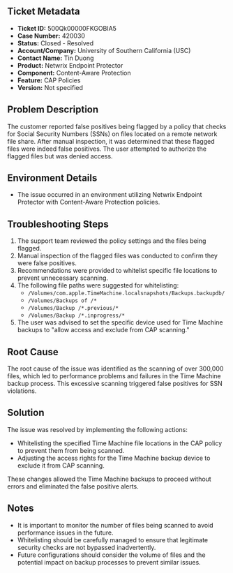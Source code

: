 ## Ticket Metadata
- **Ticket ID:** 500Qk00000FKGOBIA5
- **Case Number:** 420030
- **Status:** Closed - Resolved
- **Account/Company:** University of Southern California (USC)
- **Contact Name:** Tin Duong
- **Product:** Netwrix Endpoint Protector
- **Component:** Content-Aware Protection
- **Feature:** CAP Policies
- **Version:** Not specified

## Problem Description
The customer reported false positives being flagged by a policy that checks for Social Security Numbers (SSNs) on files located on a remote network file share. After manual inspection, it was determined that these flagged files were indeed false positives. The user attempted to authorize the flagged files but was denied access.

## Environment Details
- The issue occurred in an environment utilizing Netwrix Endpoint Protector with Content-Aware Protection policies.

## Troubleshooting Steps
1. The support team reviewed the policy settings and the files being flagged.
2. Manual inspection of the flagged files was conducted to confirm they were false positives.
3. Recommendations were provided to whitelist specific file locations to prevent unnecessary scanning.
4. The following file paths were suggested for whitelisting:
   - `/Volumes/com.apple.TimeMachine.localsnapshots/Backups.backupdb/`
   - `/Volumes/Backups of /*`
   - `/Volumes/Backup /*.previous/*`
   - `/Volumes/Backup /*.inprogress/*`
5. The user was advised to set the specific device used for Time Machine backups to "allow access and exclude from CAP scanning."

## Root Cause
The root cause of the issue was identified as the scanning of over 300,000 files, which led to performance problems and failures in the Time Machine backup process. This excessive scanning triggered false positives for SSN violations.

## Solution
The issue was resolved by implementing the following actions:
- Whitelisting the specified Time Machine file locations in the CAP policy to prevent them from being scanned.
- Adjusting the access rights for the Time Machine backup device to exclude it from CAP scanning.

These changes allowed the Time Machine backups to proceed without errors and eliminated the false positive alerts.

## Notes
- It is important to monitor the number of files being scanned to avoid performance issues in the future.
- Whitelisting should be carefully managed to ensure that legitimate security checks are not bypassed inadvertently.
- Future configurations should consider the volume of files and the potential impact on backup processes to prevent similar issues.